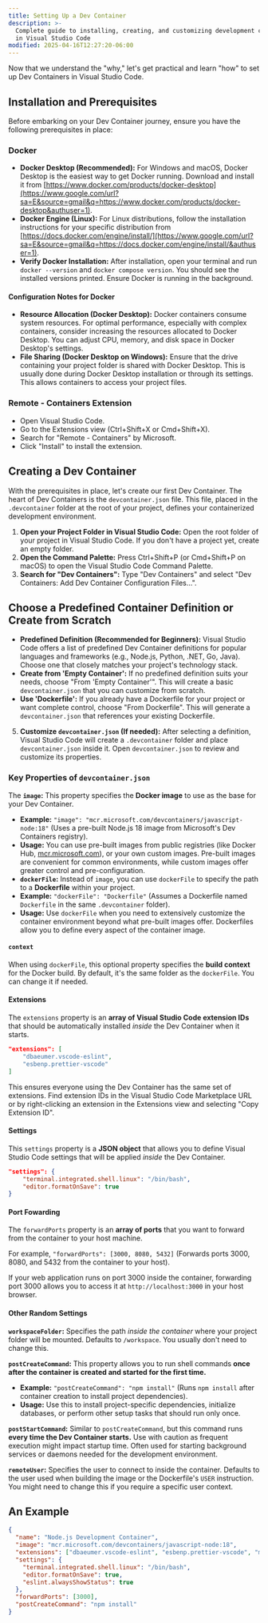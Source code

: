 ```yaml
---
title: Setting Up a Dev Container
description: >-
  Complete guide to installing, creating, and customizing development containers
  in Visual Studio Code
modified: 2025-04-16T12:27:20-06:00
---
```


Now that we understand the "why," let's get practical and learn "how" to set up Dev Containers in Visual Studio Code.

## Installation and Prerequisites

Before embarking on your Dev Container journey, ensure you have the following prerequisites in place:

### Docker

- **Docker Desktop (Recommended):** For Windows and macOS, Docker Desktop is the easiest way to get Docker running. Download and install it from [https://www.docker.com/products/docker-desktop](https://www.google.com/url?sa=E&source=gmail&q=https://www.docker.com/products/docker-desktop&authuser=1).
- **Docker Engine (Linux):** For Linux distributions, follow the installation instructions for your specific distribution from [https://docs.docker.com/engine/install/](https://www.google.com/url?sa=E&source=gmail&q=https://docs.docker.com/engine/install/&authuser=1).
- **Verify Docker Installation:** After installation, open your terminal and run `docker --version` and `docker compose version`. You should see the installed versions printed. Ensure Docker is running in the background.

#### Configuration Notes for Docker

- **Resource Allocation (Docker Desktop):** Docker containers consume system resources. For optimal performance, especially with complex containers, consider increasing the resources allocated to Docker Desktop. You can adjust CPU, memory, and disk space in Docker Desktop's settings.
- **File Sharing (Docker Desktop on Windows):** Ensure that the drive containing your project folder is shared with Docker Desktop. This is usually done during Docker Desktop installation or through its settings. This allows containers to access your project files.

### Remote - Containers Extension

- Open Visual Studio Code.
- Go to the Extensions view (Ctrl+Shift+X or Cmd+Shift+X).
- Search for "Remote - Containers" by Microsoft.
- Click "Install" to install the extension.

## Creating a Dev Container

With the prerequisites in place, let's create our first Dev Container. The heart of Dev Containers is the `devcontainer.json` file. This file, placed in the `.devcontainer` folder at the root of your project, defines your containerized development environment.

1. **Open your Project Folder in Visual Studio Code:** Open the root folder of your project in Visual Studio Code. If you don't have a project yet, create an empty folder.
2. **Open the Command Palette:** Press Ctrl+Shift+P (or Cmd+Shift+P on macOS) to open the Visual Studio Code Command Palette.
3. **Search for "Dev Containers":** Type "Dev Containers" and select "Dev Containers: Add Dev Container Configuration Files…".

## Choose a Predefined Container Definition or Create from Scratch

- **Predefined Definition (Recommended for Beginners):** Visual Studio Code offers a list of predefined Dev Container definitions for popular languages and frameworks (e.g., Node.js, Python, .NET, Go, Java). Choose one that closely matches your project's technology stack.
- **Create from 'Empty Container':** If no predefined definition suits your needs, choose "From 'Empty Container'". This will create a basic `devcontainer.json` that you can customize from scratch.
- **Use 'Dockerfile':** If you already have a Dockerfile for your project or want complete control, choose "From Dockerfile". This will generate a `devcontainer.json` that references your existing Dockerfile.

5. **Customize `devcontainer.json` (If needed):** After selecting a definition, Visual Studio Code will create a `.devcontainer` folder and place `devcontainer.json` inside it. Open `devcontainer.json` to review and customize its properties.

### Key Properties of `devcontainer.json`

The **`image`:** This property specifies the **Docker image** to use as the base for your Dev Container.

- **Example:** `"image": "mcr.microsoft.com/devcontainers/javascript-node:18"` (Uses a pre-built Node.js 18 image from Microsoft's Dev Containers registry).
- **Usage:** You can use pre-built images from public registries (like Docker Hub, [mcr.microsoft.com](https://www.google.com/search?q=mcr.microsoft.com&authuser=1)), or your own custom images. Pre-built images are convenient for common environments, while custom images offer greater control and pre-configuration.
- **`dockerFile`:** Instead of `image`, you can use `dockerFile` to specify the path to a **Dockerfile** within your project.
- **Example:** `"dockerFile": "Dockerfile"` (Assumes a Dockerfile named `Dockerfile` in the same `.devcontainer` folder).
- **Usage:** Use `dockerFile` when you need to extensively customize the container environment beyond what pre-built images offer. Dockerfiles allow you to define every aspect of the container image.

#### `context`

When using `dockerFile`, this optional property specifies the **build context** for the Docker build. By default, it's the same folder as the `dockerFile`. You can change it if needed.

#### Extensions

The `extensions` property is an **array of Visual Studio Code extension IDs** that should be automatically installed _inside_ the Dev Container when it starts.

```json
"extensions": [
    "dbaeumer.vscode-eslint",
    "esbenp.prettier-vscode"
]
```

This ensures everyone using the Dev Container has the same set of extensions. Find extension IDs in the Visual Studio Code Marketplace URL or by right-clicking an extension in the Extensions view and selecting "Copy Extension ID".

#### Settings

This `settings` property is a **JSON object** that allows you to define Visual Studio Code settings that will be applied _inside_ the Dev Container.

```json
"settings": {
    "terminal.integrated.shell.linux": "/bin/bash",
    "editor.formatOnSave": true
}
```

#### Port Fowarding

The `forwardPorts` property is an **array of ports** that you want to forward from the container to your host machine.

For example, `"forwardPorts": [3000, 8080, 5432]` (Forwards ports 3000, 8080, and 5432 from the container to your host).

If your web application runs on port 3000 inside the container, forwarding port 3000 allows you to access it at `http://localhost:3000` in your host browser.

#### Other Random Settings

**`workspaceFolder`:** Specifies the path _inside the container_ where your project folder will be mounted. Defaults to `/workspace`. You usually don't need to change this.

**`postCreateCommand`:** This property allows you to run shell commands **once after the container is created and started for the first time.**

- **Example:** `"postCreateCommand": "npm install"` (Runs `npm install` after container creation to install project dependencies).
- **Usage:** Use this to install project-specific dependencies, initialize databases, or perform other setup tasks that should run only once.

**`postStartCommand`:** Similar to `postCreateCommand`, but this command runs **every time the Dev Container starts.** Use with caution as frequent execution might impact startup time. Often used for starting background services or daemons needed for the development environment.

**`remoteUser`:** Specifies the user to connect to inside the container. Defaults to the user used when building the image or the Dockerfile's `USER` instruction. You might need to change this if you require a specific user context.

## An Example

```json
{
  "name": "Node.js Development Container",
  "image": "mcr.microsoft.com/devcontainers/javascript-node:18",
  "extensions": ["dbaeumer.vscode-eslint", "esbenp.prettier-vscode", "ms-vscode.js-debug-nodejs"],
  "settings": {
    "terminal.integrated.shell.linux": "/bin/bash",
    "editor.formatOnSave": true,
    "eslint.alwaysShowStatus": true
  },
  "forwardPorts": [3000],
  "postCreateCommand": "npm install"
}
```
